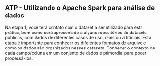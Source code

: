 ## ATP - Utilizando o Apache Spark para análise de dados

Na etapa 1, você terá contato com o dataset a ser utilizado para esta prática, bem como
será apresentado a alguns repositórios de datasets públicos, com dados de diferentes
casos de uso, reais ou artificiais. Esta etapa é importante para conhecer os diferentes
formatos de arquivo e como os dados são organizados nesses datasets. Conhecer o
contexto de cada campo/coluna em um conjunto de dados é primordial para poder
processá-los.
